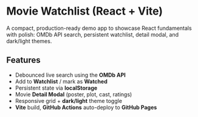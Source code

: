 #  Movie Watchlist (React + Vite)
A compact, production-ready demo app to showcase React fundamentals with polish: OMDb API search, persistent watchlist, detail modal, and dark/light themes.

## Features
- Debounced live search using the **OMDb API**
- Add to **Watchlist** / mark as **Watched**
- Persistent state via **localStorage**
- Movie **Detail Modal** (poster, plot, cast, ratings)
- Responsive grid + **dark/light** theme toggle
- **Vite** build, **GitHub Actions** auto-deploy to **GitHub Pages**  